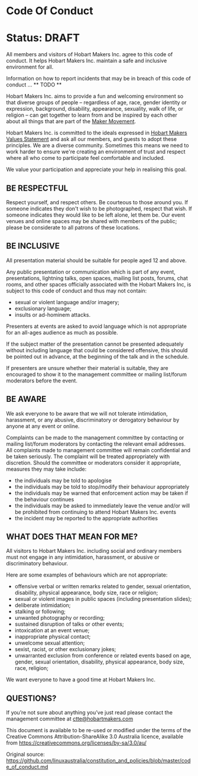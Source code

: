 # Code Of Conduct

# Status: DRAFT

All members and visitors of Hobart Makers Inc. agree to this code of conduct. It helps Hobart Makers Inc. maintain a safe and inclusive environment for all.

Information on how to report incidents that may be in breach of this code of conduct ... ** TODO **

Hobart Makers Inc. aims to provide a fun and welcoming environment so that diverse groups of people – regardless of age, race, gender identity or expression, background, disability, appearance, sexuality, walk of life, or religion – can get together to learn from and be inspired by each other about all things that are part of the [Maker Movement](https://en.wikipedia.org/wiki/Maker_culture).

Hobart Makers Inc. is committed to the ideals expressed in [Hobart Makers Values Statement](ValuesStatement.md) and ask all our members, and guests to adopt these principles. We are a diverse community. Sometimes this means we need to work harder to ensure we're creating an environment of trust and respect where all who come to participate feel comfortable and included.

We value your participation and appreciate your help in realising this goal.

## BE RESPECTFUL

Respect yourself, and respect others. Be courteous to those around you. If someone indicates they don't wish to be photographed, respect that wish. If someone indicates they would like to be left alone, let them be. Our event venues and online spaces may be shared with members of the public; please be considerate to all patrons of these locations.

## BE INCLUSIVE

All presentation material should be suitable for people aged 12 and above.

Any public presentation or communication which is part of any event, presentations, lightning talks, open spaces, mailing list posts, forums, chat rooms, and other spaces officially associated with the Hobart Makers Inc, is subject to this code of conduct and thus may not contain:

* sexual or violent language and/or imagery;
* exclusionary language;
* insults or ad-hominem attacks.

Presenters at events are asked to avoid language which is not appropriate for an all-ages audience as much as possible.

If the subject matter of the presentation cannot be presented adequately without including language that could be considered offensive, this should be pointed out in advance, at the beginning of the talk and in the schedule.

If presenters are unsure whether their material is suitable, they are encouraged to show it to the management committee or mailing list/forum moderators before the event.

## BE AWARE

We ask everyone to be aware that we will not tolerate intimidation, harassment, or any abusive, discriminatory or derogatory behaviour by anyone at any event or online.

Complaints can be made to the management committee by contacting  or mailing list/forum moderators by contacting the relevant email addresses. All complaints made to management committee will remain confidential and be taken seriously. The complaint will be treated appropriately with discretion. Should the committee or moderators consider it appropriate, measures they may take include:

* the individuals may be told to apologise
* the individuals may be told to stop/modify their behaviour appropriately
* the individuals may be warned that enforcement action may be taken if the behaviour continues
* the individuals may be asked to immediately leave the venue and/or will be prohibited from continuing to attend Hobart Makers Inc. events
* the incident may be reported to the appropriate authorities


## WHAT DOES THAT MEAN FOR ME?

All visitors to Hobart Makers Inc. including social and ordinary members must not engage in any intimidation, harassment, or abusive or discriminatory behaviour.

Here are some examples of behaviours  which are not appropriate:

* offensive verbal or written remarks related to gender, sexual orientation, disability, physical appearance, body size, race or religion;
* sexual or violent images in public spaces (including presentation slides);
* deliberate intimidation;
* stalking or following;
* unwanted photography or recording;
* sustained disruption of talks or other events;
* intoxication at an event venue;
* inappropriate physical contact;
* unwelcome sexual attention;
* sexist, racist, or other exclusionary jokes;
* unwarranted exclusion from conference or related events based on age, gender, sexual orientation, disability, physical appearance, body size, race, religion;

We want everyone to have a good time at Hobart Makers Inc.

## QUESTIONS?

If you’re not sure about anything you’ve just read please contact the management committee at ctte@hobartmakers.com

This document is available to be re-used or modified under the terms of the Creative Commons Attribution-ShareAlike 3.0 Australia licence, available from https://creativecommons.org/licenses/by-sa/3.0/au/

Original source: https://github.com/linuxaustralia/constitution_and_policies/blob/master/code_of_conduct.md
